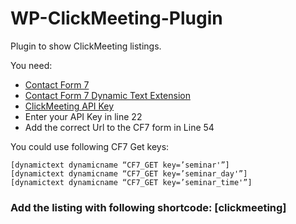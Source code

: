 # WP-ClickMeeting-Plugin
Plugin to show ClickMeeting listings.

You need:

- [Contact Form 7](https://wordpress.org/plugins/contact-form-7/)
- [Contact Form 7 Dynamic Text Extension](https://wordpress.org/plugins/contact-form-7-dynamic-text-extension/)
- [ClickMeeting API Key](https://dev.clickmeeting.com/)
- Enter your API Key in line 22
- Add the correct Url to the CF7 form in Line 54

You could use following CF7 Get keys:
```
[dynamictext dynamicname “CF7_GET key=’seminar'”]
[dynamictext dynamicname “CF7_GET key=’seminar_day'”]
[dynamictext dynamicname “CF7_GET key=’seminar_time'”]
```

### Add the listing with following shortcode: [clickmeeting]

